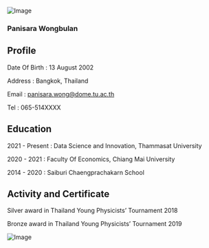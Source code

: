 
![Image](https://www.img.in.th/images/01ba166b0492dbddf64bad7416d37c13.jpg)

### Panisara Wongbulan
## Profile
Date Of Birth : 13 August 2002

Address : Bangkok, Thailand

Email : panisara.wong@dome.tu.ac.th

Tel : 065-514XXXX

## Education
2021 - Present : Data Science and Innovation, Thammasat University 
                
2020 - 2021 : Faculty Of Economics, Chiang Mai University 
              
2014 - 2020 : Saiburi Chaengprachakarn School

## Activity and Certificate
Silver award in Thailand Young Physicists’ Tournament 2018 

Bronze award in Thailand Young Physicists’ Tournament 2019 

![Image](https://www.img.in.th/images/456fb5aafd447e3247f04d86a2be1622.jpg)





